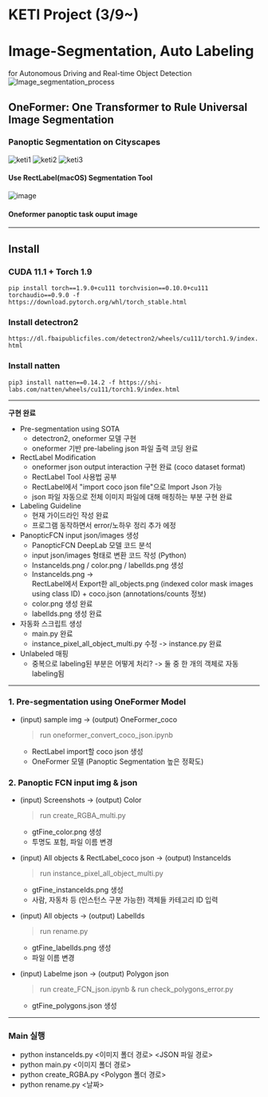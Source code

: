 # KETI Project (3/9~)
# Image-Segmentation, Auto Labeling
for Autonomous Driving and Real-time Object Detection
![Image_segmentation_process](https://github.com/chaewonS/Image-Segmentation-Auto-Labeling/assets/81732426/40411106-c5f4-4be4-a15d-a0a3080b1845)

## OneFormer: One Transformer to Rule Universal Image Segmentation
### Panoptic Segmentation on Cityscapes
![keti1](https://github.com/chaewonS/Image-Segmentation-Auto-Labeling/assets/81732426/28494afb-8720-495f-82b9-f6c5c01896d8)
![keti2](https://github.com/chaewonS/Image-Segmentation-Auto-Labeling/assets/81732426/21ac4c95-80cf-416a-9262-9fd41385f48d)
![keti3](https://github.com/chaewonS/Image-Segmentation-Auto-Labeling/assets/81732426/c732ec8a-9580-4eb9-a106-b82686bb6cf0)

#### Use RectLabel(macOS) Segmentation Tool

![image](https://user-images.githubusercontent.com/81732426/228161115-16d28e8b-4570-4a09-bbea-b114960ad627.png)
#### Oneformer panoptic task ouput image

___
## Install
### CUDA 11.1 + Torch 1.9
``` pip install torch==1.9.0+cu111 torchvision==0.10.0+cu111 torchaudio==0.9.0 -f https://download.pytorch.org/whl/torch_stable.html ```

### Install detectron2
``` https://dl.fbaipublicfiles.com/detectron2/wheels/cu111/torch1.9/index.html ```

### Install natten
``` pip3 install natten==0.14.2 -f https://shi-labs.com/natten/wheels/cu111/torch1.9/index.html ```
___

**구현 완료**
+ Pre-segmentation using SOTA
  + detectron2, oneformer 모델 구현
  + oneformer 기반 pre-labeling json 파일 출력 코딩 완료
+ RectLabel Modification
  + oneformer json output interaction 구현 완료 (coco dataset format)
  + RectLabel Tool 사용법 공부
  + RectLabel에서 "import coco json file"으로 Import Json 가능
  + json 파일 자동으로 전체 이미지 파일에 대해 매칭하는 부분 구현 완료
+ Labeling Guideline
  + 현재 가이드라인 작성 완료
  + 프로그램 동작하면서 error/노하우 정리 추가 에정
+ PanopticFCN input json/images 생성
  + PanopticFCN DeepLab 모델 코드 분석
  + input json/images 형태로 변환 코드 작성 (Python)
  + InstanceIds.png / color.png / labelIds.png 생성
  + InstanceIds.png ->  
    RectLabel에서 Export한 all_objects.png (indexed color mask images using class ID) + coco.json (annotations/counts 정보)
  + color.png 생성 완료
  + labelIds.png 생성 완료
+ 자동화 스크립트 생성
  + main.py 완료
  + instance_pixel_all_object_multi.py 수정 -> instance.py 완료
+ Unlabeled 매핑
  + 중복으로 labeling된 부분은 어떻게 처리? -> 둘 중 한 개의 객체로 자동 labeling됨
___

### 1. Pre-segmentation using OneFormer Model
  
+ (input) sample img -> (output) OneFormer_coco
  > run oneformer_convert_coco_json.ipynb
  + RectLabel import할 coco json 생성
  + OneFormer 모델 (Panoptic Segmentation 높은 정확도)

### 2. Panoptic FCN input img & json
  
+ (input) Screenshots -> (output) Color
  > run create_RGBA_multi.py
  + gtFine_color.png 생성
  + 투명도 포험, 파일 이름 변경

+ (input) All objects & RectLabel_coco json -> (output) InstanceIds
  > run instance_pixel_all_object_multi.py
  + gtFine_instanceIds.png 생성
  + 사람, 자동차 등 (인스턴스 구분 가능한) 객체들 카테고리 ID 입력

+ (input) All objects -> (output) LabelIds
  > run rename.py
  + gtFine_labelIds.png 생성
  + 파일 이름 변경
  
+ (input) Labelme json -> (output) Polygon json
  > run create_FCN_json.ipynb & run check_polygons_error.py
  + gtFine_polygons.json 생성

___

### Main 실행

+ python instanceIds.py <이미지 폴더 경로> <JSON 파일 경로>
+ python main.py <이미지 폴더 경로>
+ python create_RGBA.py <Polygon 폴더 경로>
+ python rename.py <날짜>



